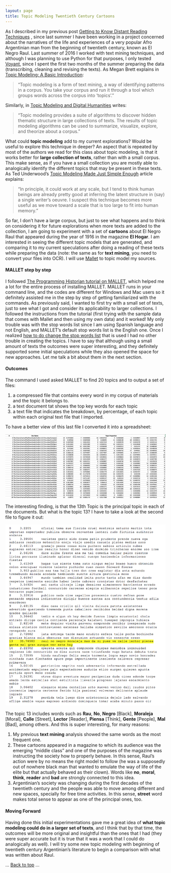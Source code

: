 ```yaml
---
layout: page
title: Topic Modeling Twentieth Century Cartoons
---
```


As I described in my previous post <a href="/blogposts/Text-Mining.html" target="_blank">Getting to Know Distant Reading Techniques</a> , since last summer I have been working in a project concerned about the narratives of the life and experiences of a very popular Afro Argentinian man from the beginning of twentieth century, known as El Negro Raul. Last summer of 2016 I worked with text mining techniques, and although I was planning to use Python for that purposes, I only tested [Voyant](https://voyant-tools.org/), since I spent the first two months of the summer preparing the data (transcribing, cleaning and revising the texts). As Megan Brett explains in [Topic Modeling: A Basic Introduction](http://journalofdigitalhumanities.org/2-1/topic-modeling-a-basic-introduction-by-megan-r-brett/):
> “Topic modeling is a form of text mining, a way of identifying patterns in a corpus. You take your corpus and run it through a tool which groups words across the corpus into ‘topics’.”

Similarly, in [Topic Modeling and Digital Humanities](http://journalofdigitalhumanities.org/2-1/topic-modeling-and-digital-humanities-by-david-m-blei/) writes:

> “Topic modeling provides a suite of algorithms to discover hidden thematic structure in large collections of texts. The results of topic modeling algorithms can be used to summarize, visualize, explore, and theorize about a corpus.”

What could **topic modeling** add to my current explorations? Would be useful to explore this technique in deeper? An aspect that is repeated by most of the authors we read for this class about topic modeling, is that it works better for **large collection of texts**, rather than with a small corpus. This make sense, as if you have a small collection you are mostly able to analogically identify the different topics that may be present in these texts. As Ted Underwood’s [Topic Modeling Made Just Simple Enough](https://tedunderwood.com/2012/04/07/topic-modeling-made-just-simple-enough/) article
explains:
> “In principle, it could work at any scale, but I tend to think human beings are already pretty good at inferring the latent structure in (say) a single writer’s oeuvre. I suspect this technique becomes more useful as we move toward a scale that is too large to fit into human memory.”

So far, I don’t have a large corpus, but just to see what happens and to think on considering it for future explorations when more texts are added to the collection, I am going to experiment with a set of **cartoons** about El Negro Raul that appeared during the year of 1916 in the magazine **El Hogar**. I am interested in seeing the different topic models that are generated, and comparing it to my current speculations after doing a reading of these texts while preparing the data (note: the same as for **text mining**, you need to convert your files into OCR).
I will use [Mallet](http://mallet.cs.umass.edu/index.php) to topic model my sources.

#### MALLET step by step

I followed [The Programming Historian tutorial on MALLET](http://programminghistorian.org/lessons/topic-modeling-and-mallet), which helped me a lot for the entire process of installing MALLET. MALLET runs in your command line, and the codes are different for Windows and Mac users so it definitely assisted me in the step by step of getting familiarized with the commands.
As previously said, I wanted to first try with a small set of texts, just to see what I got and consider its applicability to larger collections. I followed the instructions from the tutorial (first trying with the sample data that comes with Mallet and then using my own data) and it worked! My only trouble was with the stop words list since I am using Spanish language and not English, and MALLET’s default stop words list is the English one. Once I realized [how to do change the stop words list](http://mallet.cs.umass.edu/import-stoplist.php) that is used I had no other trouble in creating the topics.
I have to say that although using a small amount of texts the outcomes were super interesting, and they definitely supported some initial speculations while they also opened the space for new approaches. Let me talk a bit about them in the next section.

#### Outcomes

The command I used asked MALLET to find 20 topics and to output a set of files:
1. a compressed file that contains every word in my corpus of materials and the topic it belongs to.
2. a text document tat shows the top key words for each topic
3. a text file that indicates the breakdown, by percentage, of each topic within each original text file that I imported.

To have a better view of this last file I converted it into a spreadsheet:

<img src="/images/Spreadsheet-Topic-Modeling.png">

The interesting finding, is that the 13th Topic is the principal topic in each of the documents. But what is the topic 13? I have to take a look at the second file to figure it out:

<img src="/images/Topics-Topic-Modeling.png">

The topic 13 includes words such as **Rau**, **No**, **Negro** [Black], **Moraleja** [Moral], **Calle** [Street], **Lector** [Reader], **Piensa** [Think], **Gente** [People], **Mal** [Bad], among others. And this is super interesting, for many reasons:
1. My previous **text mining** analysis showed the same words as the most frequent one.
2. These cartoons appeared in a magazine to which its audience was the emerging “middle class” and one of the purposes of the magazine was instructing the society how to properly behave. In this sense, Raul’s action were by no means the right model to follow (he was a supposedly out of nowhere black man that wanted to emulate the way of life of the elite but that actually behaved as their clown). Words like **no**, **moral**, **think**, **reader** and **bad** are strongly connected to this idea.
3. Argentinian’s society was changing during the first decades of the twentieth century and the people was able to move among different and new spaces, specially for free time activities. In this sense, **street** word makes total sense to appear as one of the principal ones, too.

#### Moving Forward

Having done this initial experimentations gave me a great idea of **what topic modeling could do in a larger set of texts**, and I think that by that time, the outcomes will be more original and insightful than the ones that I had (they were super accurate but it is true that it was a work that I could do analogically as well). I will try some new topic modeling with beginning of twentieth century Argentinian’s literature to begin a comparison with what was written about Raul.

<body id="top">
  ...
  <a href="#top">Back to top</a>
  ...
</body>
